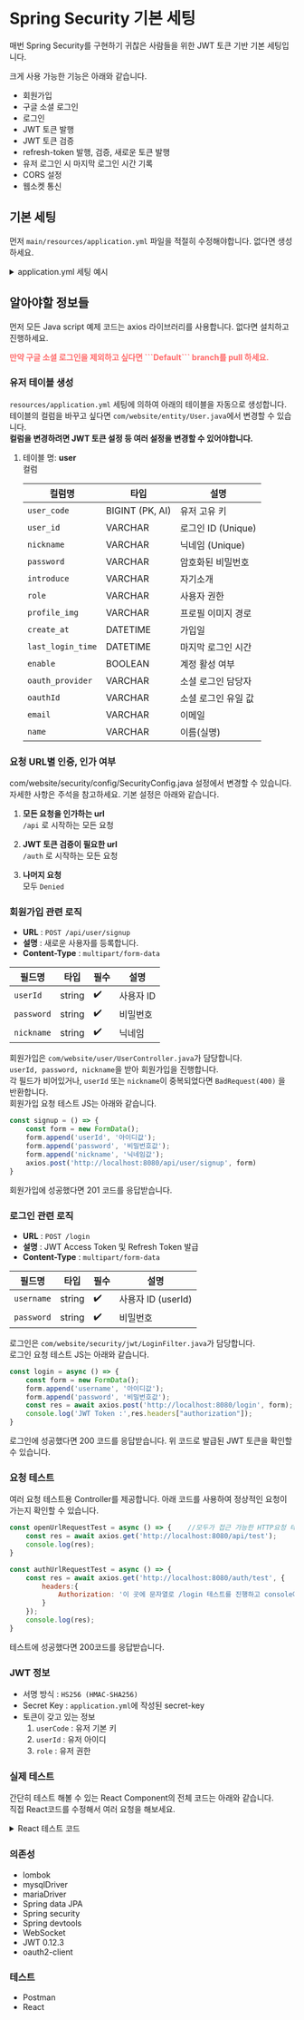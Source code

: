 # Spring Security 기본 세팅
매번 Spring Security를 구현하기 귀찮은 사람들을 위한 JWT 토큰 기반 기본 세팅입니다.

크게 사용 가능한 기능은 아래와 같습니다.

- 회원가입
- 구글 소셜 로그인
- 로그인
- JWT 토큰 발행
- JWT 토큰 검증
- refresh-token 발행, 검증, 새로운 토큰 발행
- 유저 로그인 시 마지막 로그인 시간 기록
- CORS 설정
- 웹소켓 통신
## 기본 세팅
먼저 ```main/resources/application.yml``` 파일을 적절히 수정해야합니다. 없다면 생성하세요.
<details>
<summary>application.yml 세팅 예시</summary>

```yaml
file:
  upload-dir: C:\uploads\profile-image  # 파일이 업로드 되는 경로입니다.
  download-url: http://localhost:8080/uploads/  # 파일을 찾으라고 요청할 URL입니다.
custom:
  setting:
    cors: http://localhost:5173 # CORS를 허가할 주소 입니다. 리액트는 :3000으로 바꾸세요.
server:
  port: 8080  # server port

# db config
spring:
  jwt:
    secret: asdfie # 이 곳에 50자 이상 영문자를 무작위로 입력하세요. JWT 토큰 생성 비밀 키 입니다. 
  datasource:
    driver-class-name: org.mariadb.jdbc.Driver         # DB드라이버 입니다. MySQL 사용자는 적절히 수정하세요.
    url: jdbc:mariadb://localhost:3306/security_test # DB URL입니다. security_test라는 데이터베이스가 존재해야합니다. 
    username: 데이터베이스 유저네임 입력
    password: 데이터베이스 비밀번호 입력
  devtools:
    restart:
      enabled: false
  security:
    oauth2:
      client:
        registration:
          google:
            client-id: 발급받은 client id
            client-secret: 발급받은 클라이언트 보안 비밀번호
            scope: openid,profile,email
  # jpa config
  jpa:
    hibernate:
      ddl-auto: create # 한 번 실행 후 update로 변경하는게 좋습니다.
    properties:
      hibernate:
        show_sql: true  # 서버가 SQL실행 시 콘솔에 출력 여부
        format_sql: true  # 출력할 SQL을 이쁘게 만들어주는지 여부

# Logging Level
logging:
  level:
    root: info  # 기본 로그 설정
    # org.springframework.security: TRACE # 주석을 풀어서 security 상세 로그 보기
```
</details>



## 알아야할 정보들
먼저 모든 Java script 예제 코드는 axios 라이브러리를 사용합니다. 없다면 설치하고 진행하세요.   
<div style="color:#ff6a6a; font-weight: bolder">만약 구글 소셜 로그인을 제외하고 싶다면 ```Default``` branch를 pull 하세요.</div>

### 유저 테이블 생성
```resources/application.yml``` 세팅에 의하여 아래의 테이블을 자동으로 생성합니다.  
테이블의 컬럼을 바꾸고 싶다면 ```com/website/entity/User.java```에서 변경할 수 있습니다.  
**컬럼을 변경하려면 JWT 토큰 설정 등 여러 설정을 변경할 수 있어야합니다.**
1. 테이블 명: **user**  
 컬럼

   | 컬럼명               | 타입              | 설명              |
   | ----------------- |-----------------|-----------------|
   | `user_code`       | BIGINT (PK, AI) | 유저 고유 키         |
   | `user_id`         | VARCHAR         | 로그인 ID (Unique) |
   | `nickname`        | VARCHAR         | 닉네임 (Unique)    |
   | `password`        | VARCHAR         | 암호화된 비밀번호       |
   | `introduce`       | VARCHAR         | 자기소개            |
   | `role`            | VARCHAR         | 사용자 권한          |
   | `profile_img`     | VARCHAR         | 프로필 이미지 경로      |
   | `create_at`       | DATETIME        | 가입일             |
   | `last_login_time` | DATETIME        | 마지막 로그인 시간      |
   | `enable`          | BOOLEAN         | 계정 활성 여부        |
   | `oauth_provider`  | VARCHAR         | 소셜 로그인 담당자      |
   | `oauthId`  | VARCHAR         | 소셜 로그인 유일 값     |
   | `email`  | VARCHAR         | 이메일             |
   | `name`  | VARCHAR         | 이름(실명)          |


### 요청 URL별 인증, 인가 여부 
com/website/security/config/SecurityConfig.java 설정에서 변경할 수 있습니다.  
자세한 사항은 주석을 참고하세요. 기본 설정은 아래와 같습니다.  
1. **모든 요청을 인가하는 url**  
```/api``` 로 시작하는 모든 요청


2. **JWT 토큰 검증이 필요한 url**  
```/auth``` 로 시작하는 모든 요청


3. **나머지 요청**  
모두 ```Denied```

### 회원가입 관련 로직
- **URL** : ```POST /api/user/signup```
- **설명** : 새로운 사용자를 등록합니다.
- **Content-Type** : ```multipart/form-data```


| 필드명        | 타입     | 필수 | 설명     |
| ---------- | ------ | -- | ------ |
| `userId`   | string | ✔️ | 사용자 ID |
| `password` | string | ✔️ | 비밀번호   |
| `nickname` | string | ✔️ | 닉네임    |

회원가입은 ```com/website/user/UserController.java```가 담당합니다.  
```userId, password, nickname```을 받아 회원가입을 진행합니다.  
각 필드가 비어있거나, ```userId``` 또는 ```nickname```이 중복되었다면 ```BadRequest(400)``` 을 반환합니다.  
회원가입 요청 테스트 JS는 아래와 같습니다.
```javascript
const signup = () => {
    const form = new FormData();
    form.append('userId', '아이디값');
    form.append('password', '비밀번호값');
    form.append('nickname', '닉네임값');
    axios.post('http://localhost:8080/api/user/signup', form)
}
```
회원가입에 성공했다면 201 코드를 응답받습니다.
### 로그인 관련 로직
- **URL** : ```POST /login```
- **설명** : JWT Access Token 및 Refresh Token 발급
- **Content-Type** : ```multipart/form-data```


| 필드명        | 타입     | 필수 | 설명              |
| ---------- | ------ | -- | --------------- |
| `username` | string | ✔️ | 사용자 ID (userId) |
| `password` | string | ✔️ | 비밀번호            |

로그인은 ```com/website/security/jwt/LoginFilter.java```가 담당합니다.  
로그인 요청 테스트 JS는 아래와 같습니다.
```javascript
const login = async () => {
    const form = new FormData();
    form.append('username', '아이디값');
    form.append('password', '비밀번호값');
    const res = await axios.post('http://localhost:8080/login', form);
    console.log('JWT Token :',res.headers["authorization"]);
}
```
로그인에 성공했다면 200 코드를 응답받습니다. 위 코드로 발급된 JWT 토큰을 확인할 수 있습니다.
### 요청 테스트
여러 요청 테스트용 Controller를 제공합니다. 아래 코드를 사용하여 정상적인 요청이 가는지 확인할 수 있습니다.
```javascript
const openUrlRequestTest = async () => {    //모두가 접근 가능한 HTTP요청 테스트
    const res = await axios.get('http://localhost:8080/api/test');
    console.log(res);
}
```
```javascript
const authUrlRequestTest = async () => {
    const res = await axios.get('http://localhost:8080/auth/test', {
        headers:{
            Authorization: '이 곳에 문자열로 /login 테스트를 진행하고 console에 출력된 JWT 토큰을 복사해서 넣으세요.'
        }
    });
    console.log(res);
}
```
테스트에 성공했다면 200코드를 응답받습니다.  
### JWT 정보
- 서명 방식 : ```HS256 (HMAC-SHA256)```
- Secret Key : ```application.yml```에 작성된 secret-key
- 토큰이 갖고 있는 정보
  1. ```userCode``` : 유저 기본 키
  2. ```userId``` : 유저 아이디
  3. ```role``` : 유저 권한

### 실제 테스트
간단히 테스트 해볼 수 있는 React Component의 전체 코드는 아래와 같습니다.  
직접 React코드를 수정해서 여러 요청을 해보세요.
<details>
<summary>React 테스트 코드</summary>

```javascript
import axios from 'axios'

function App() {
  const signupTest = () => {
    const f = new FormData();
    f.append('userId', 'test');
    f.append('nickname', 'testNickname');
    f.append('password', 'test')
    const res = axios.post('http://localhost:8080/api/user/signup', f);
  }
  const loginTest = async () => {
    const f = new FormData();
    f.append('username', 'test');
    f.append('password', 'test');
    const res = await axios.post('http://localhost:8080/login', f);
    console.log(res.headers["authorization"]);

  }
  const openUrlRequestTest = async () => {
    const res = await axios.get('http://localhost:8080/api/test');
    console.log(res);
  }
  const authUrlRequestTest = async () => {
    const res = await axios.get('http://localhost:8080/auth/test', {
      headers: {
        Authorization: 'Bearer eyJhbGciOiJIUzI1NiJ9.eyJhY2NvdW50Q29kZSI6MSwiYWNjb3VudElkIjoidGVzdCIsImFjY291bnRSb2xlIjoiUk9MRV9VU0VSIiwiaWF0IjoxNzUwMjg5OTQ0LCJleHAiOjE3NTAzMjU5NDR9.tEQwVIuT8jvKlf-Qgel-2v6tpHAdIBGXjNCt0qHaU08'
      }
    });
    console.log(res);
  }
  return (
    <div>
      <button onClick={signupTest}>회원가입</button>
      <button onClick={loginTest}>로그인</button>
      <button onClick={openUrlRequestTest}>open api 경로</button>
      <button onClick={authUrlRequestTest}>일반 경로</button>
      <a href="http://localhost:8080/oauth2/authorization/google">
        <button>Google로 로그인하기</button>
      </a>
    </div>
  )
}

export default App
```
</details>


### 의존성
- lombok
- mysqlDriver
- mariaDriver
- Spring data JPA
- Spring security
- Spring devtools
- WebSocket
- JWT 0.12.3
- oauth2-client

### 테스트
- Postman
- React
